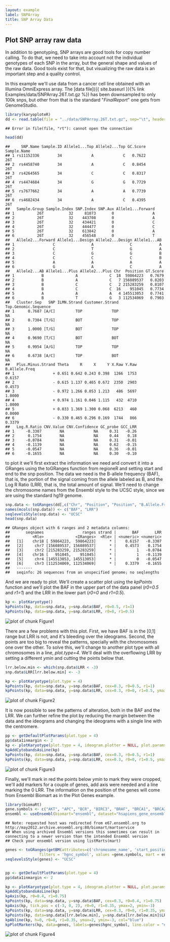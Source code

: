 ```yaml
---
layout: example
label: SNPArray
title: SNP Array Data
---
```





## Plot SNP array raw data

In addition to genotyping, SNP arrays are good tools for copy number calling. To
do that, we need to take into account not the individual genotypes of each SNP
in the array, but the general shape and values of the raw data. Good tools exist 
for that, but visualizing the raw data is an important step and a quality control.

In this example we'll use data from a cancer cell line obtained with an Illumina
OmniExpress array. The 
[data file]({{ site.baseurl }}{% link Examples/data/SNPArray.26T.txt.gz %}) 
has been downsampled to only 100k snps, but other from that is the standard 
"_FinalReport_" one gets from GenomeStudio.


```r
library(karyoploteR)
dd <- read.table(file = "../data/SNPArray.26T.txt.gz", sep="\t", header=TRUE, stringsAsFactors = FALSE)
```

```
## Error in file(file, "rt"): cannot open the connection
```

```r
head(dd)
```

```
##     SNP.Name Sample.ID Allele1...Top Allele2...Top GC.Score Sample.Name
## 1 rs11152336        34             A             C   0.7622         26T
## 2  rs4458740        34             A             C   0.8454         26T
## 3  rs4264565        34             C             C   0.8317         26T
## 4  rs4474684        34             G             G   0.7729         26T
## 5  rs7677662        34             A             A   0.7739         26T
## 6  rs4682434        34             A             C   0.4395         26T
##   Sample.Group Sample.Index SNP.Index SNP.Aux Allele1...Forward
## 1          26T           32     81073       0                 A
## 2          26T           32    443708       0                 A
## 3          26T           32    434421       0                 C
## 4          26T           32    444477       0                 C
## 5          26T           32    613842       0                 A
## 6          26T           32    456548       0                 T
##   Allele2...Forward Allele1...Design Allele2...Design Allele1...AB
## 1                 C                A                C            A
## 2                 C                T                G            A
## 3                 C                G                G            B
## 4                 C                C                C            B
## 5                 A                A                A            A
## 6                 G                A                C            A
##   Allele2...AB Allele1...Plus Allele2...Plus Chr  Position GT.Score
## 1            B              A              C  18  59864223   0.7679
## 2            B              A              C   7 156089537   0.8203
## 3            B              C              C   2 215283259   0.8107
## 4            B              C              C  16    951045   0.7734
## 5            A              A              A   4 145513053   0.7741
## 6            B              T              G   3 112534069   0.7903
##   Cluster.Sep   SNP ILMN.Strand Customer.Strand Top.Genomic.Sequence
## 1      0.7687 [A/C]         TOP             TOP                   NA
## 2      0.7304 [T/G]         BOT             TOP                   NA
## 3      1.0000 [T/G]         BOT             TOP                   NA
## 4      0.9690 [T/C]         BOT             BOT                   NA
## 5      0.9954 [A/G]         TOP             TOP                   NA
## 6      0.6738 [A/C]         TOP             BOT                   NA
##   Plus.Minus.Strand Theta     R     X     Y X.Raw Y.Raw B.Allele.Freq
## 1                 + 0.651 0.642 0.243 0.398  1266  1753        0.6157
## 2                 - 0.615 1.137 0.465 0.672  2350  2903        0.4573
## 3                 - 0.972 1.266 0.053 1.213   486  5697        1.0000
## 4                 + 0.974 1.161 0.046 1.115   432  4710        1.0000
## 5                 + 0.033 1.369 1.300 0.068  6213   460        0.0000
## 6                 - 0.330 0.465 0.296 0.169  1744   866        0.3379
##   Log.R.Ratio CNV.Value CNV.Confidence GC_probe GCC_LRR
## 1     -0.3307        NA             NA     0.31   -0.26
## 2      0.1754        NA             NA     0.44    0.18
## 3     -0.0784        NA             NA     0.31   -0.01
## 4     -0.1139        NA             NA     0.62   -0.15
## 5     -0.0547        NA             NA     0.36   -0.01
## 6     -0.1655        NA             NA     0.30   -0.10
```

to plot it we'll first extract the information we need and convert it into a 
GRanges using the toGRanges function from regioneR and setting start and end 
to the snp position. The data we need is the B-allele frequency (BAF), that is,
the portion of the signal coming from the allele labeled as B, and the 
Log R Ratio (LRR), that is, the total amount of signal. We'll need to change 
the chromosome names from the Ensembl style to the UCSC style, since we are
using the standard hg19 genome.


```r
snp.data <- toGRanges(dd[,c("Chr", "Position", "Position", "B.Allele.Freq", "Log.R.Ratio")])
names(mcols(snp.data)) <- c("BAF", "LRR")
seqlevelsStyle(snp.data) <- "UCSC"
head(snp.data)
```

```
## GRanges object with 6 ranges and 2 metadata columns:
##       seqnames                 ranges strand |       BAF       LRR
##          <Rle>              <IRanges>  <Rle> | <numeric> <numeric>
##   [1]    chr18 [ 59864223,  59864223]      * |    0.6157   -0.3307
##   [2]     chr7 [156089537, 156089537]      * |    0.4573    0.1754
##   [3]     chr2 [215283259, 215283259]      * |         1   -0.0784
##   [4]    chr16 [   951045,    951045]      * |         1   -0.1139
##   [5]     chr4 [145513053, 145513053]      * |         0   -0.0547
##   [6]     chr3 [112534069, 112534069]      * |    0.3379   -0.1655
##   -------
##   seqinfo: 26 sequences from an unspecified genome; no seqlengths
```

And we are ready to plot. We'll create a scatter plot using the _kpPoints_
function and we'll plot the BAF in the upper part of the data panel 
(_r0=0.5_ and _r1=1_) and the LRR in the lower part (_r0=0_ and _r1=0.5_).


```r
kp <- plotKaryotype()
kpPoints(kp, data=snp.data, y=snp.data$BAF, r0=0.5, r1=1)
kpPoints(kp, data=snp.data, y=snp.data$LRR, r0=0, r1=0.5)
```

![plot of chunk Figure1](images//Figure1-1.png)

There are a few problems with this plot. First, we have BAF is in the [0,1] range
but LRR is not, and it's bleeding over the ideograms. Second, the points are
too big to reveal the patterns, specially with the chromosomes one over the other.
To solve this, we'll change to another plot type with all chromosomes in a line,
_plot.type=4_. We'll deal with the overflowing LRR by setting a different _ymin_
and cutting the points below that.


```r
lrr.below.min <- which(snp.data$LRR < -3)
snp.data$LRR[lrr.below.min] <- -3

kp <- plotKaryotype(plot.type = 4)
kpPoints(kp, data=snp.data, y=snp.data$BAF, cex=0.3, r0=0.5, r1=1)
kpPoints(kp, data=snp.data, y=snp.data$LRR, cex=0.3, r0=0, r1=0.5, ymax=2, ymin=-3)
```

![plot of chunk Figure2](images//Figure2-1.png)

It is now possible to see the patterns of alteration, both in the BAF and the 
LRR. We can further refine the plot by reducing the margin between the data and
the ideograms and changing the ideograms with a single line with the centromere.


```r
pp <- getDefaultPlotParams(plot.type = 4)
pp$data1inmargin <- 2
kp <- plotKaryotype(plot.type = 4, ideogram.plotter = NULL, plot.params = pp)
kpAddCytobandsAsLine(kp)
kpPoints(kp, data=snp.data, y=snp.data$BAF, cex=0.3, r0=0.5, r1=1)
kpPoints(kp, data=snp.data, y=snp.data$LRR, cex=0.3, r0=0, r1=0.5, ymax=2, ymin=-3)
```

![plot of chunk Figure3](images//Figure3-1.png)

Finally, we'll mark in red the points below _ymin_ to mark they were cropped,
we'll add markers for a couple of genes, add axis were needed and a line marking
the 0 LRR. The information on the position of the genes will come from Ensembl
Biomart as in the Plot Genes example.


```r
library(biomaRt)
gene.symbols <- c("AKT", "APC", "BCR", "BIRC3", "BRAF", "BRCA1", "BRCA2", "CDKN2C", "FEV", "TP53", "PTEN", "RB1")
ensembl <- useEnsembl(biomart="ensembl", dataset="hsapiens_gene_ensembl", version=67)
```

```
## Note: requested host was redirected from e67.ensembl.org to http://may2012.archive.ensembl.org:80/biomart/martservice
## When using archived Ensembl versions this sometimes can result in connecting to a newer version than the intended Ensembl version
## Check your ensembl version using listMarts(mart)
```

```r
genes <- toGRanges(getBM(attributes=c('chromosome_name', 'start_position', 'end_position', 'hgnc_symbol'),
               filters = 'hgnc_symbol', values =gene.symbols, mart = ensembl))
seqlevelsStyle(genes) <- "UCSC"


pp <- getDefaultPlotParams(plot.type = 4)
pp$data1inmargin <- 2

kp <- plotKaryotype(plot.type = 4, ideogram.plotter = NULL, plot.params = pp)
kpAddCytobandsAsLine(kp)
kpAxis(kp, r0=0.4, r1=0.75)
kpPoints(kp, data=snp.data, y=snp.data$BAF, cex=0.3, r0=0.4, r1=0.75)
kpAxis(kp, tick.pos = c(-3, 0, 2), r0=0, r1=0.35, ymax=2, ymin=-3)
kpPoints(kp, data=snp.data, y=snp.data$LRR, cex=0.3, r0=0, r1=0.35, ymax=2, ymin=-3)
kpPoints(kp, data=snp.data[lrr.below.min], y=snp.data[lrr.below.min]$LRR, cex=0.3, r0=0, r1=0.35, ymax=2, ymin=-3, col="red")
kpAbline(kp, h=0, r0=0, r1=0.35, ymax=2, ymin=-3, col="blue")
kpPlotMarkers(kp, data=genes, labels=genes$hgnc_symbol, line.color = "#555555", marker.parts = c(0.95,0.025,0.025),  r1=1.05)
```

![plot of chunk Figure4](images//Figure4-1.png)
